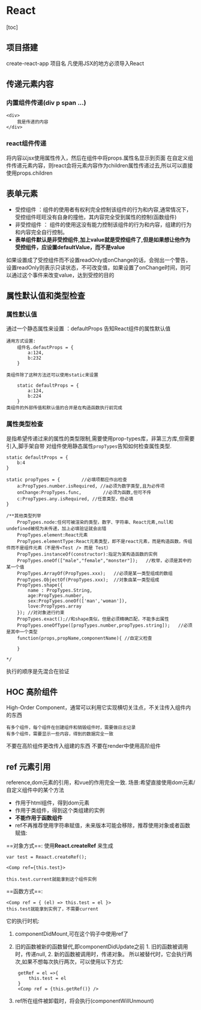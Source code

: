 # React 

[toc]

## 项目搭建

create-react-app 项目名
凡使用JSX的地方必须导入React

## 传递元素内容

### 内置组件传递(div p span ...)

    <div>
        我是传递的内容
    </div>

### react组件传递

将内容以jsx使用属性传入，然后在组件中将props.属性名显示到页面
在自定义组件传递元素内容，则react会将元素内容作为children属性传递过去,所以可以直接使用props.children

## 表单元素

* 受控组件 ：组件的使用者有权利完全控制该组件的行为和内容,通常情况下，受控组件旺旺没有自身的撞他，其内容完全受到属性的控制(函数组件)
* 非受控组件 ： 组件的使用这没有能力控制该组件的行为和内容，组建的行为和内容完全自行控制。
* **表单组件默认是非受控组件,加上value就是受控组件了,但是如果想让他作为受控组件，应设置defaultValue，而不是value**

如果设置成了受控组件而不设置readOnly或onChange的话，会抛出一个警告，设置readOnly则表示只读状态，不可改变值，如果设置了onChange时间，则可以通过这个事件来改变value，达到受控的目的

## 属性默认值和类型检查

### 属性默认值

通过一个静态属性来设置 ：defaultProps 告知React组件的属性默认值

    通用方式设置:
        组件名.defautProps = {
            a:124,
            b:232
        }
    
    类组件除了这种方法还可以使用static来设置
    
        static defaultProps = {
            a:124,
            b:224
        }
    类组件的外部传值和默认值的合并是在构造函数执行前完成

### 属性类型检查

是指希望传递过来的属性的类型限制,需要使用prop-types库，非第三方库,但需要引入,脚手架自带
对组件使用静态属性```propTypes```告知如何检查属性类型.

    static defaultProps = {
        b:4
    }

    static propTypes = {        //必填项都应作出检查
        a:PropTypes.number.isRequired, //a必须为数字类型,且为必传项 
        onChange:PropTypes.func,        //必须为函数,但可不传
        c:PropTypes.any.isRequired, //任意类型，但必填
    }

    /**其他类型列举
        PropTypes.node:任何可被渲染的类型，数字、字符串、React元素,null和undefined被视为未传递，加上必填验证就会出错
        PropTypes.element:React元素
        PropTypes.elementType:React元素类型，即不是react元素，而是构造函数，传组件而不是组件元素（不是传<Test /> 而是 Test）   
        PropTypes.instanceOf(constructor):指定为某构造函数的实例
        PropTypes.oneOf(["male","female","monster"]);   //枚举，必须是其中的某一个值
        PropTypes.ArrayOf(PropTypes.xxx);   //必须是某一类型组成的数组
        PropTypes.ObjectOf(PropTypes.xxx);  //对象由某一类型组成
        PropTypes.shape({
            name : PropTypes.String,
            age:PropTypes.number,
            sex:PropTypes.oneOf(['man','woman']),
            love:PropTypes.array
        }); //对对象进行约束
        PropTypes.exact();//和shape类似，但是必须精确匹配，不能多出属性
        PropTypes.oneOfType([propTypes.number,propTypes.string]);   //必须是其中一个类型
        function(props,propName,componentName){ //自定义检查

        }

    */
执行的顺序是先混合在验证

## HOC 高阶组件

High-Order Component，通常可以利用它实现横切关注点，不关注传入组件内的东西

    有多个组件，每个组件在创建组件和销毁组件时，需要做日志记录
    有多个组件，需要显示一些内容，得到的数据完全一致
不要在高阶组件更改传入组建的东西
不要在render中使用高阶组件

## ref 元素引用

reference,dom元素的引用，和vue的作用完全一致.
场景:希望直接使用dom元素/自定义组件中的某个方法

- 作用于html组件，得到dom元素
- 作用于类组件，得到这个类组建的实例
- **不能作用于函数组件**
- ref不再推荐使用字符串赋值，未来版本可能会移除，推荐使用对象或者函数赋值:

==对象方式==:
使用**React.createRef** 来生成
    
    var test = Reaact.createRef();

    <Comp ref={this.test}>

    this.test.current就能拿到这个组件实例

==函数方式==:

    <Comp ref = { (el) => this.test = el }>
    this.test就能拿到实例了，不需要current
它的执行时机:

1. componentDidMount,可在这个钩子中使用ref了
2. 旧的函数被新的函数替代,即componentDidUpdate之前
       1. 旧的函数被调用时，传递null,
       2. 新的函数被调用时，传递对象。
   所以被替代时，它会执行两次,如果不想每次执行两次，可以使用以下方式:

        getRef = el =>{
            this.test = el 
        }
        <Comp ref = {this.getRef()} />
3. ref所在组件被卸载时，将会执行(componentWillUnmount)
